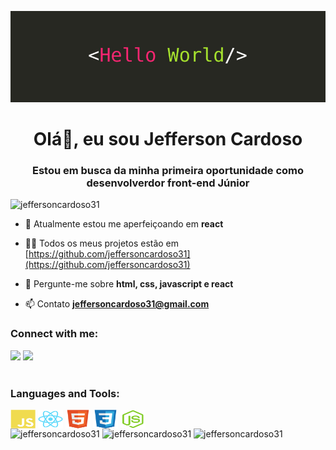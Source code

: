 ![banner](https://github.com/jeffersoncardoso31/jeffersoncardoso31/blob/main/banner.jpg)
<h1 align="center">Olá👋, eu sou Jefferson Cardoso</h1>
<h3 align="center">Estou em busca da minha primeira oportunidade como desenvolverdor front-end Júnior</h3>

<p align="left"> <img src="https://komarev.com/ghpvc/?username=jeffersoncardoso31&label=Profile%20views&color=0e75b6&style=flat" alt="jeffersoncardoso31" /> </p>

- 🌱 Atualmente estou me aperfeiçoando em **react**

- 👨‍💻 Todos os meus projetos estão em [https://github.com/jeffersoncardoso31](https://github.com/jeffersoncardoso31)

- 💬 Pergunte-me sobre **html, css, javascript e react**

- 📫 Contato **jeffersoncardoso31@gmail.com**

<h3 align="left">Connect with me:</h3>
<div> 
  <a href = "mailto:jeffersoncardoso31@gmail.com"><img src="https://img.shields.io/badge/-Gmail-%23333?style=for-the-badge&logo=gmail&logoColor=white" target="_blank"></a>
  <a href="https://www.linkedin.com/in/jefferson-cardoso-6b755019a" target="_blank"><img src="https://img.shields.io/badge/-LinkedIn-%230077B5?style=for-the-badge&logo=linkedin&logoColor=white" target="_blank"></a> 
  
</div>


<div style="display: inline_block"><br>
  <h3 align="left">Languages and Tools:</h3>
  
  <img align="center" alt="Rafa-Js" height="30" width="40" src="https://raw.githubusercontent.com/devicons/devicon/master/icons/javascript/javascript-plain.svg">
  <img align="center" alt="Rafa-React" height="30" width="40" src="https://raw.githubusercontent.com/devicons/devicon/master/icons/react/react-original.svg">
  <img align="center" alt="Rafa-HTML" height="30" width="40" src="https://raw.githubusercontent.com/devicons/devicon/master/icons/html5/html5-original.svg">
  <img align="center" alt="Rafa-CSS" height="30" width="40" src="https://raw.githubusercontent.com/devicons/devicon/master/icons/css3/css3-original.svg">
  <img align="center" alt="Rafa-Python" height="30" width="40" src="https://raw.githubusercontent.com/devicons/devicon/master/icons/nodejs/nodejs-original.svg">

  
</div>

<div>
  <img height="180em" src="https://github-readme-stats.vercel.app/api?username=jeffersoncardoso31&show_icons=true&theme=dark&locale=en" alt="jeffersoncardoso31"/>
  <img height="180em" src="https://github-readme-stats.vercel.app/api/top-langs?username=jeffersoncardoso31&show_icons=true&theme=dark&locale=en&layout=compact" alt="jeffersoncardoso31"/>
  <img height="180em" src="https://github-readme-streak-stats.herokuapp.com/?user=jeffersoncardoso31&theme=dark" alt="jeffersoncardoso31"/>
</div>

